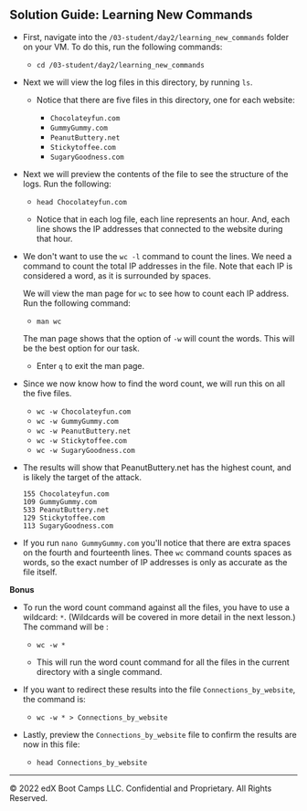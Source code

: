 ## Solution Guide: Learning New Commands

- First, navigate into the `/03-student/day2/learning_new_commands` folder on your VM. To do this, run the following commands:
 
  - `cd /03-student/day2/learning_new_commands`    

- Next we will view the log files in this directory, by running `ls`.  

    - Notice that there are five files in this directory, one for each website:

        - `Chocolateyfun.com`  
        - `GummyGummy.com  `
        - `PeanutButtery.net`  
        - `Stickytoffee.com`  
        - `SugaryGoodness.com`

- Next we will preview the contents of the file to see the structure of the logs. Run the following: 

  - `head Chocolateyfun.com`

  - Notice that in each log file, each line represents an hour. And, each line shows the IP addresses that connected to the website during that hour.

- We don't want to use the `wc -l` command to count the lines. We need a command to count the total IP addresses in the file. Note that each IP is considered a word, as it is surrounded by spaces.

  We will view the man page for `wc` to see how to count each IP address. Run the following command:

  - `man wc`
    
  The man page shows that the option of `-w` will count the words.  This will be the best option for our task.

  - Enter `q` to exit the man page.

- Since we now know how to find the word count, we will run this on all the five files.

  - `wc -w Chocolateyfun.com`  
  - `wc -w GummyGummy.com`  
  - `wc -w PeanutButtery.net` 
  - `wc -w Stickytoffee.com`
  - `wc -w SugaryGoodness.com`

- The results will show that PeanutButtery.net has the highest count, and is likely the target of the attack.
  ```
  155 Chocolateyfun.com
  109 GummyGummy.com
  533 PeanutButtery.net
  129 Stickytoffee.com
  113 SugaryGoodness.com
  ```

- If you run `nano GummyGummy.com` you'll notice that there are extra spaces on the fourth and fourteenth lines. Thee `wc` command counts spaces as words, so the exact number of IP addresses is only as accurate as the file itself. 
     
**Bonus**    

- To run the word count command against all the files, you have to use a wildcard: `*`. (Wildcards will be covered in more detail in the next lesson.) The command will be :   
    
  - `wc -w *`
    
  - This will run the word count command for all the files in the current directory with a single command.

- If you want to redirect these results into the file `Connections_by_website`, the command is:   

  - `wc -w * > Connections_by_website`
    
- Lastly, preview the `Connections_by_website` file to confirm the results are now in this file:   

  - `head Connections_by_website`

--- 

© 2022 edX Boot Camps LLC. Confidential and Proprietary. All Rights Reserved.
